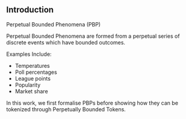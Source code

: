 ## Introduction

Perpetual Bounded Phenomena (PBP)

Perpetual Bounded Phenomena are formed from a perpetual series of discrete events which have bounded outcomes. 

Examples Include:

-   Temperatures
-   Poll percentages
-   League points
-   Popularity
-   Market share

In this work, we first formalise PBPs before showing how they can be tokenized through Perpetually Bounded Tokens.
